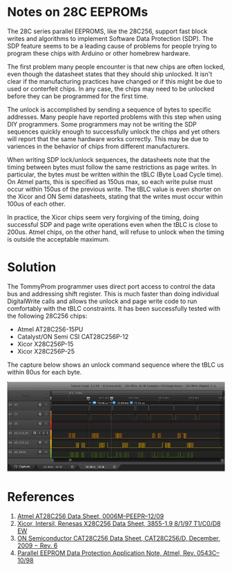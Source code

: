 # Notes on 28C EEPROMs
The 28C series parallel EEPROMS, like the 28C256, support fast block writes and algorithms to implement Software Data Protection (SDP).  The SDP feature seems to be a leading cause of problems for people trying to program these chips with Arduino or other homebrew hardware.  

The first problem many people encounter is that new chips are often locked, even though the datasheet states that they should ship unlocked.  It isn't clear if the manufacturing practices have changed or if this might be due to used or conterfeit chips.  In any case, the chips may need to be unlocked before they can be programmed for the first time.

The unlock is accomplished by sending a sequence of bytes to specific addresses.  Many people have reported problems with this step when using DIY programmers. Some programmers may not be writing the SDP sequences quickly enough to successfully unlock the chips and yet others will report that the same hardware works correctly.  This may be due to variences in the behavior of chips from different manufacturers.

When writing SDP lock/unlock sequences, the datasheets note that the timing between bytes must follow the same restrictions as page writes.  In particular, the bytes must be written within the tBLC (Byte Load Cycle time).  On Atmel parts, this is specified as 150us max, so each write pulse must occur within 150us of the previous write.  The tBLC value is even shorter on the Xicor and ON Semi datasheets, stating that the writes must occur within 100us of each other.

In practice, the Xicor chips seem very forgiving of the timing, doing successful SDP and page write operations even when the tBLC is close to 200us.  Atmel chips, on the other hand, will refuse to unlock when the timing is outside the acceptable maximum.

# Solution

The TommyProm programmer uses direct port access to control the data bus and addressing shift register.  This is much faster than doing individual DigitalWrite calls and allows the unlock and page write code to run comfortably with the tBLC constraints.  It has been successfully tested with the following 28C256 chips:

* Atmel AT28C256-15PU
* Catalyst/ON Semi CSI CAT28C256P-12
* Xicor X28C256P-15
* Xicor X28C256P-25

The capture below shows an unlock command sequence where the tBLC us within 80us for each byte.

![Unlock Timing](docs/Unlock-Timing.png)

# References

1. [Atmel AT28C256 Data Sheet, 0006M–PEEPR–12/09](http://ww1.microchip.com/downloads/en/DeviceDoc/doc0006.pdf)
1. [Xicor, Intersil, Renesas X28C256 Data Sheet, 3855-1.9 8/1/97 T1/C0/D8 EW](https://www.renesas.com/us/en/www/doc/datasheet/x28hc256.pdf)
1. [ON Semiconductor CAT28C256 Data Sheet, CAT28C256/D, December, 2009 − Rev. 6](https://www.onsemi.com/pub/Collateral/CAT28C256-D.PDF)
1. [Parallel EEPROM Data Protection Application Note, Atmel, Rev. 0543C–10/98](http://ww1.microchip.com/downloads/en/AppNotes/DOC0543.PDF)